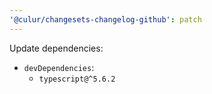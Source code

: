 ```yaml
---
'@culur/changesets-changelog-github': patch
---
```


Update dependencies:

- `devDependencies`:
  - `typescript@^5.6.2`
